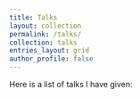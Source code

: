 ```yaml
---
title: Talks
layout: collection
permalink: /talks/
collection: talks
entries_layout: grid
author_profile: false
---
```


Here is a list of talks I have given:
